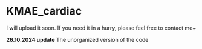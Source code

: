 # KMAE_cardiac

I will upload it soon.
If you need it in a hurry, please feel free to contact me~

**26.10.2024 update**
The unorganized version of the code
